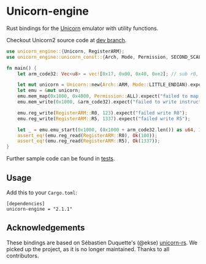 # Unicorn-engine

Rust bindings for the [Unicorn](http://www.unicorn-engine.org/) emulator with utility functions.

Checkout Unicorn2 source code at [dev branch](https://github.com/unicorn-engine/unicorn/tree/dev).

```rust
use unicorn_engine::{Unicorn, RegisterARM};
use unicorn_engine::unicorn_const::{Arch, Mode, Permission, SECOND_SCALE};

fn main() {
    let arm_code32: Vec<u8> = vec![0x17, 0x00, 0x40, 0xe2]; // sub r0, #23

    let mut unicorn = Unicorn::new(Arch::ARM, Mode::LITTLE_ENDIAN).expect("failed to initialize Unicorn instance");
    let emu = &mut unicorn;
    emu.mem_map(0x1000, 0x4000, Permission::ALL).expect("failed to map code page");
    emu.mem_write(0x1000, &arm_code32).expect("failed to write instructions");

    emu.reg_write(RegisterARM::R0, 123).expect("failed write R0");
    emu.reg_write(RegisterARM::R5, 1337).expect("failed write R5");

    let _ = emu.emu_start(0x1000, (0x1000 + arm_code32.len()) as u64, 10 * SECOND_SCALE, 1000);
    assert_eq!(emu.reg_read(RegisterARM::R0), Ok(100));
    assert_eq!(emu.reg_read(RegisterARM::R5), Ok(1337));
}
```
Further sample code can be found in [tests](../../tests/rust-tests/main.rs).

## Usage

Add this to your `Cargo.toml`:

```
[dependencies]
unicorn-engine = "2.1.1"
```

## Acknowledgements

These bindings are based on Sébastien Duquette's (@ekse) [unicorn-rs](https://github.com/unicorn-rs/unicorn-rs).
We picked up the project, as it is no longer maintained.
Thanks to all contributors.

